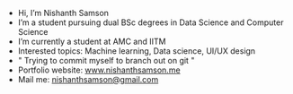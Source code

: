 - Hi, I’m Nishanth Samson
- I’m a student pursuing dual BSc degrees in Data Science and Computer Science
- I’m currently a student at AMC and IITM
- Interested topics: Machine learning, Data science, UI/UX design 
- " Trying to commit myself to branch out on git "
- Portfolio website: www.nishanthsamson.me
- Mail me: nishanthsamson@gmail.com

<!---
NishanthSamson82/NishanthSamson82 is a ✨ special ✨ repository because its `README.md` (this file) appears on your GitHub profile.
You can click the Preview link to take a look at your changes.
--->
